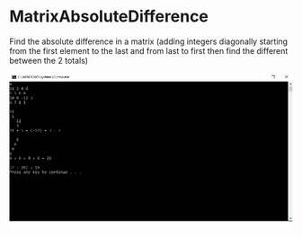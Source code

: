 # MatrixAbsoluteDifference
Find the absolute difference in a matrix (adding integers diagonally starting from the first element to the last and from last to first then find the different between the 2 totals)

![Alt text](https://github.com/Marbill/MatrixAbsoluteDifference/blob/master/absolute.png?raw=true "Screenshot")
